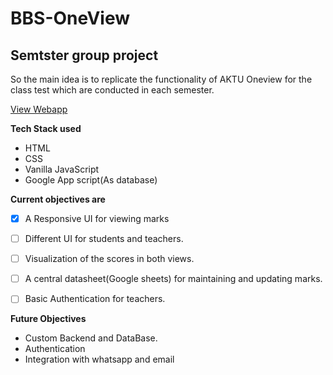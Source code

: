 # BBS-OneView
Semtster group project
---
So the main idea is to replicate the functionality of AKTU Oneview for the class test which are conducted in each semester.

[View Webapp](https://bbs-oneview.netlify.app)

**Tech Stack used**
- HTML
- CSS
- Vanilla JavaScript
- Google App script(As database)

**Current objectives are** 

- [x] A Responsive UI for viewing marks
- [ ] Different UI for students and teachers.
- [ ] Visualization of the scores in both views.
- [ ] A central datasheet(Google sheets) for maintaining and updating marks.
- [ ] Basic Authentication for teachers.



**Future Objectives**
- Custom Backend and DataBase.
- Authentication
- Integration with whatsapp and email

